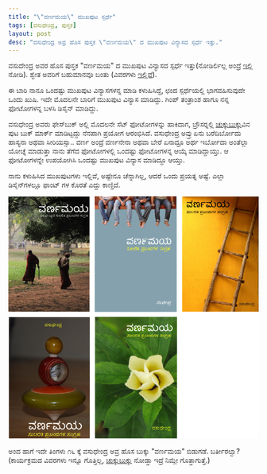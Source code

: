 ```yaml
---
title: "\"ವರ್ಣಮಯ\" ಮುಖಪುಟ ಸ್ಪರ್ಧೆ"
tags: [ವಸುಧೇಂದ್ರ, ಪುಸ್ತಕ]
layout: post
desc: "ವಸುಧೇಂದ್ರ ಅವ್ರ ಹೊಸ ಪುಸ್ತಕ \"ವರ್ಣಮಯ\" ದ ಮುಖಪುಟ ವಿನ್ಯಾಸದ ಸ್ಪರ್ಧೆ ಇತ್ತು." 
---
```

ವಸುದೇಂದ್ರ ಅವರ ಹೊಸ ಪುಸ್ತಕ "ವರ್ಣಮಯ" ದ ಮುಖಪುಟ ವಿನ್ಯಾಸದ ಸ್ಪರ್ಧೆ ಇತ್ತು(ನೋಡಿರ್ಲಿಲ್ಲ ಅಂದ್ರೆ [ಇಲ್ಲಿ](http://www.chukkubukku.com/blog/1353077487) ನೋಡಿ). ಶ್ವೇತ ಅವರಿಗೆ ಬಹುಮಾನವೂ ಬಂತು (ವಿವರಗಳು [ಇಲ್ಲಿವೆ](http://www.chukkubukku.com/blog/1354731398)).

ಈ ಬಾರಿ ನಾನೂ ಒಂದಷ್ಟು ಮುಖಪುಟ ವಿನ್ಯಾಸಗಳನ್ನ ಮಾಡಿ ಕಳುಹಿಸಿದ್ದೆ, ಛಂದ ಸ್ಪರ್ಧೆಯಲ್ಲಿ ಭಾಗವಹಿಸುವುದೇ ಒಂದು ಖುಷಿ. ಇದೇ ಮೊದಲನೇ ಬಾರಿಗೆ ಮುಖಪುಟ ವಿನ್ಯಾಸ ಮಾಡಿದ್ದು. ಗಿಂಪ್ ತಂತ್ರಾಂಶ ಹಾಗೂ ನನ್ನ ಫೋಟೋಗಳನ್ನ ಬಳಸಿ ಡಿಸೈನ್ ಮಾಡಿದ್ದು. 

ವಸುಧೇಂದ್ರ ಅವರು ಫೇಸ್&zwj;ಬುಕ್ ಅಲ್ಲಿ ಮೊದಲನೇ ಸೆಟ್ ಫೋಟೋಗಳನ್ನು ಹಾಕಿದಾಗ, ಬ್ರೌಸರ್&zwj;ನಲ್ಲಿ [ಚುಕ್ಕುಬುಕ್ಕು](http://www.chukkubukku.com/)ವಿನ ಪುಟ ಬುಕ್ ಮಾರ್ಕ್ ಮಾಡಿಟ್ಟದ್ದು ನೆನಪಾಗಿ ಪ್ರಯೋಗ ಆರಂಭಿಸಿದೆ. ವಸುಧೇಂದ್ರ ಅವ್ರು ಏನು ಬರೆದಿರ್ಬೋದು ಹಾಸ್ಯನಾ ಅಥವಾ ಸೀರಿಯಸ್ಸಾ.. ವರ್ಣ ಅಂದ್ರೆ ವರ್ಣನೇನಾ ಅಥವಾ ಬೇರೆ ಏನಾದ್ರೂ ಅರ್ಥ ಇರ್ಬೋದಾ ಅಂತೆಲ್ಲಾ ಯೋಚ್ನೆ ಮಾಡುತ್ತಾ ನಾನು ತೆಗೆದ ಫೋಟೋಗಳಲ್ಲಿ ಒಂದಷ್ಟು ಫೋಟೋಗಳನ್ನ ಆಯ್ಕೆ ಮಾಡಿದ್ದಾಯ್ತು. ಆ ಫೋಟೋಗಳನ್ನೇ ಉಪಯೋಗಿಸಿ ಒಂದಷ್ಟು ಮುಖಪುಟ ವಿನ್ಯಾಸ ಮಾಡಿದ್ದೂ ಆಯ್ತು.

ನಾನು ಕಳುಹಿಸಿದ ಮುಖಪುಟಗಳು ಇಲ್ಲಿವೆ, ಅಷ್ಟೇನೂ ಚೆನ್ನಾಗಿಲ್ಲ, ಆದರೆ ಒಂದು ಪ್ರಯತ್ನ ಅಷ್ಟೆ. ಎಲ್ಲಾ ಡಿಸೈನ್&zwj;ಗಳಲ್ಲೂ ಫಾಂಟ್ ಗಳ ಕೊರತೆ ಎದ್ದು ಕಾಣ್ತಿದೆ.  

![ಮುಖಪುಟ ವಿನ್ಯಾಸಗಳು](/photo/varnamaya-covers.png)

ಅಂದ ಹಾಗೆ ಇದೇ ತಿಂಗಳು ೧೬ ಕ್ಕೆ ವಸುಧೇಂದ್ರ ಅವ್ರ ಹೊಸ ಬುಕ್ಕು "ವರ್ಣಮಯ" ಬಿಡುಗಡೆ. ಬರ್ತೀರಲ್ವಾ? (ಕಾರ್ಯಕ್ರಮದ ವಿವರಗಳು ಇನ್ನೂ ಗೊತ್ತಿಲ್ಲ, [ಚುಕ್ಕುಬುಕ್ಕು](http://www.chukkubukku.com/) ನೋಡ್ತಾ ಇದ್ರೆ ನಿಮ್ಗೇ ಗೊತ್ತಾಗುತ್ತೆ.) 
